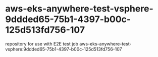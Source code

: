 # aws-eks-anywhere-test-vsphere-9ddded65-75b1-4397-b00c-125d513fd756-107
repository for use with E2E test job aws-eks-anywhere-test-vsphere:9ddded65-75b1-4397-b00c-125d513fd756-107
